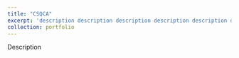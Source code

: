 ```yaml
---
title: "CSQCA"
excerpt: 'description description description description description description description description </br> <img src="http://SendurLanter.github.io/files/Interest.gif"  width="300" height="225" align=left>  </br></br></br></br></br>'
collection: portfolio
---
```


Description